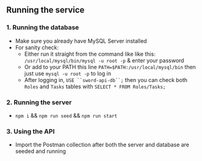 ## Running the service

### 1. Running the database
- Make sure you already have MySQL Server installed
- For sanity check:
    - Either run it straight from the command like like this: `/usr/local/mysql/bin/mysql -u root -p` & enter your password
    - Or add to your PATH this line `PATH=$PATH:/usr/local/mysql/bin` then just use `mysql -u root -p` to log in
    - After logging in, `USE ``sword-api-db``;` then you can check both `Roles` and `Tasks` tables with `SELECT * FROM Roles/Tasks;`

### 2. Running the server
- `npm i` && `npm run seed` && `npm run start`

### 3. Using the API
- Import the Postman collection after both the server and database are seeded and running